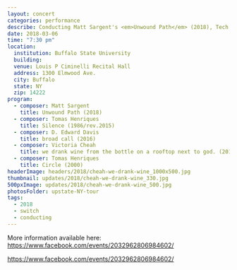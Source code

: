 ```yaml
---
layout: concert
categories: performance
describe: Conducting Matt Sargent's <em>Unwound Path</em> (2018), Tech for Cheah and Davis, [Switch~ Ensemble].
date: 2018-03-06
time: "7:30 pm"
location:
  institution: Buffalo State University
  building:
  venue: Louis P Ciminelli Recital Hall
  address: 1300 Elmwood Ave.
  city: Buffalo
  state: NY
  zip: 14222
program:
  - composer: Matt Sargent
    title: Unwound Path (2018)
  - composer: Tomas Henriques
    title: Silence (1986/rev.2015)
  - composer: D. Edward Davis
    title: broad call (2016)
  - composer: Victoria Cheah
    title: we drank wine from the bottle on a rooftop next to god. (2017)
  - composer: Tomas Henriques
    title: Circle (2000)
headerImage: headers/2018/cheah-we-drank-wine_1000x500.jpg
thumbnail: updates/2018/cheah-we-drank-wine_330.jpg
500pxImage: updates/2018/cheah-we-drank-wine_500.jpg
photosFolder: upstate-NY-tour
tags:
  - 2018
  - switch
  - conducting
---
```


More information available here: https://www.facebook.com/events/2032962806984602/

https://www.facebook.com/events/2032962806984602/

<!-- should we have a separate field for ticket sales and time -->
